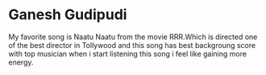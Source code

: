 # Ganesh Gudipudi
My favorite song is Naatu Naatu from the movie RRR.Which is directed one of the best director in Tollywood and this song has best backgroung score with top musician when i start listening this song i feel like gaining more energy.

